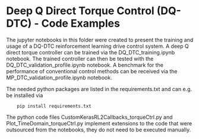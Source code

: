 # Deep Q Direct Torque Control (DQ-DTC) - Code Examples

The jupyter notebooks in this folder were created to present the training and usage of a DQ-DTC reinforcement learning drive control system. A deep Q direct torque controller can be trained via the DQ_DTC_training.ipynb notebook. The trained controller can then be tested with the DQ_DTC_validation_profile.ipynb notebook.
A benchmark for the performance of conventional control methods can be received via the MP_DTC_validation_profile.ipynb notebook.

The needed python packages are listed in the requirements.txt and can e.g. be installed via
```
	pip install requirements.txt
```
	

The python code files CustomKerasRL2Callbacks_torqueCtrl.py and Plot_TimeDomain_torqueCtrl.py implement extensions to the code
that were outsourced from the notebooks, they do not need to be executed manually. 
